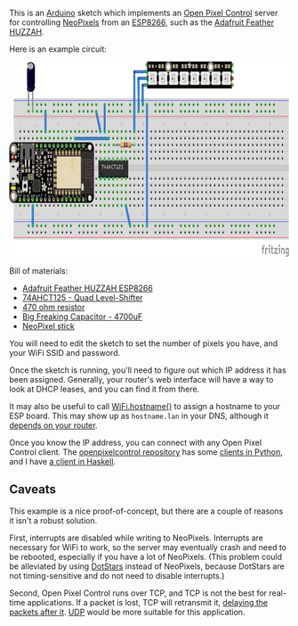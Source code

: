This is an [Arduino][1] sketch which implements an
[Open Pixel Control][2] server for controlling [NeoPixels][3] from an
[ESP8266][5], such as the [Adafruit Feather HUZZAH][4].

Here is an example circuit:

<img src="breadboard.png" width="800" height="350" alt="Breadboard with ESP8266 Feather and level shifter" />

Bill of materials:

* [Adafruit Feather HUZZAH ESP8266][4]
* [74AHCT125 - Quad Level-Shifter][6]
* [470 ohm resistor][7]
* [Big Freaking Capacitor - 4700uF][8]
* [NeoPixel stick][9]

You will need to edit the sketch to set the number of pixels you have,
and your WiFi SSID and password.

Once the sketch is running, you'll need to figure out which IP address
it has been assigned.  Generally, your router's web interface will
have a way to look at DHCP leases, and you can find it from there.

It may also be useful to call [WiFi.hostname()][13] to assign a
hostname to your ESP board.  This may show up as `hostname.lan` in
your DNS, although it [depends on your router][14].

Once you know the IP address, you can connect with any Open Pixel
Control client.  The [openpixelcontrol repository][10] has some
[clients in Python][11], and I have [a client in Haskell][12].

## Caveats

This example is a nice proof-of-concept, but there are a couple of
reasons it isn't a robust solution.

First, interrupts are disabled while writing to NeoPixels.  Interrupts
are necessary for WiFi to work, so the server may eventually crash and
need to be rebooted, especially if you have a lot of NeoPixels.  (This
problem could be alleviated by using [DotStars][15] instead of
NeoPixels, because DotStars are not timing-sensitive and do not need
to disable interrupts.)

Second, Open Pixel Control runs over TCP, and TCP is not the best for
real-time applications.  If a packet is lost, TCP will retransmit it,
[delaying the packets after it][16].  [UDP][17] would be more suitable
for this application.

[1]: https://www.arduino.cc/
[2]: http://openpixelcontrol.org/
[3]: https://www.adafruit.com/category/168
[4]: https://www.adafruit.com/products/2821
[5]: https://github.com/esp8266/Arduino
[6]: https://www.adafruit.com/products/1787
[7]: https://www.adafruit.com/products/2781
[8]: https://www.adafruit.com/products/1589
[9]: https://www.adafruit.com/products/1426
[10]: https://github.com/zestyping/openpixelcontrol/
[11]: https://github.com/zestyping/openpixelcontrol/tree/master/python
[12]: https://github.com/ppelleti/hs-opc-client
[13]: https://arduino-esp8266.readthedocs.io/en/latest/esp8266wifi/station-class.html#hostname
[14]: https://unix.stackexchange.com/questions/92441/whats-the-difference-between-local-home-and-lan
[15]: https://www.adafruit.com/category/885
[16]: https://en.wikipedia.org/wiki/Transmission_Control_Protocol#Alternatives
[17]: https://en.wikipedia.org/wiki/User_Datagram_Protocol
